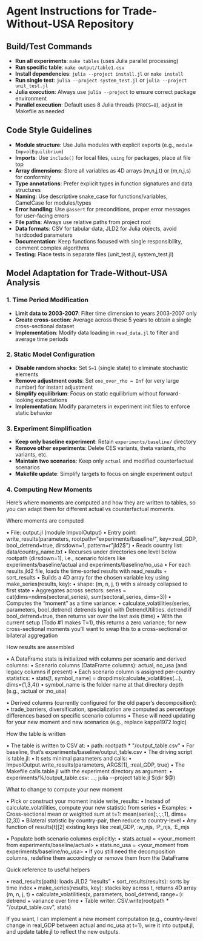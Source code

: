 # Agent Instructions for Trade-Without-USA Repository

## Build/Test Commands
- **Run all experiments**: `make tables` (uses Julia parallel processing)
- **Run specific table**: `make output/table1.csv`
- **Install dependencies**: `julia --project install.jl` or `make install`
- **Run single test**: `julia --project system_test.jl` or `julia --project unit_test.jl`
- **Julia execution**: Always use `julia --project` to ensure correct package environment
- **Parallel execution**: Default uses 8 Julia threads (`PROCS=8`), adjust in Makefile as needed

## Code Style Guidelines
- **Module structure**: Use Julia modules with explicit exports (e.g., `module ImpvolEquilibrium`)
- **Imports**: Use `include()` for local files, `using` for packages, place at file top
- **Array dimensions**: Store all variables as 4D arrays (m,n,j,t) or (m,n,j,s) for conformity
- **Type annotations**: Prefer explicit types in function signatures and data structures
- **Naming**: Use descriptive snake_case for functions/variables, CamelCase for modules/types
- **Error handling**: Use `@assert` for preconditions, proper error messages for user-facing errors
- **File paths**: Always use relative paths from project root
- **Data formats**: CSV for tabular data, JLD2 for Julia objects, avoid hardcoded parameters
- **Documentation**: Keep functions focused with single responsibility, comment complex algorithms
- **Testing**: Place tests in separate files (unit_test.jl, system_test.jl)

## Model Adaptation for Trade-Without-USA Analysis

### 1. Time Period Modification
- **Limit data to 2003-2007**: Filter time dimension to years 2003-2007 only
- **Create cross-section**: Average across these 5 years to obtain a single cross-sectional dataset
- **Implementation**: Modify data loading in `read_data.jl` to filter and average time periods

### 2. Static Model Configuration
- **Disable random shocks**: Set `S=1` (single state) to eliminate stochastic elements
- **Remove adjustment costs**: Set `one_over_rho = Inf` (or very large number) for instant adjustment
- **Simplify equilibrium**: Focus on static equilibrium without forward-looking expectations
- **Implementation**: Modify parameters in experiment init files to enforce static behavior

### 3. Experiment Simplification
- **Keep only baseline experiment**: Retain `experiments/baseline/` directory
- **Remove other experiments**: Delete CES variants, theta variants, rho variants, etc.
- **Maintain two scenarios**: Keep only `actual` and modified counterfactual scenarios
- **Makefile update**: Simplify targets to focus on single experiment output

### 4. Computing New Moments
Here’s where moments are computed and how they are written to tables, so you can adapt them for
different actual vs counterfactual moments.

Where moments are computed

• File: output.jl (module ImpvolOutput)
• Entry point: write_results(parameters, rootpath="experiments/baseline/", key=:real_GDP,
bool_detrend=true, dirsdown=1, pattern=r"jld2$")
 • Reads country list: data/country_name.txt
 • Recurses under directories one level below rootpath (dirsdown=1), i.e., scenario folders like
 experiments/baseline/actual and experiments/baseline/no_usa
 • For each results.jld2 file, loads the time-sorted results with read_results + sort_results
 • Builds a 4D array for the chosen variable key using make_series(results, key):
  • shape: (m, n, j, t) with s already collapsed to first state
 • Aggregates across sectors: series = cat(dims=ndims(sectoral_series), sum(sectoral_series, dims=3))
 • Computes the “moment” as a time variance:
  • calculate_volatilities(series, parameters, bool_detrend) detrends log(x) with DetrendUtilities.
  detrend if bool_detrend=true, then returns var over the last axis (time)
  • With the current setup (Todo #1 makes T=1), this returns a zero variance; for new cross-sectional
  moments you’ll want to swap this to a cross-sectional or bilateral aggregation



How results are assembled

• A DataFrame stats is initialized with columns per scenario and derived columns:
 • Scenario columns (DataFrame columns): actual, no_usa (and legacy columns if present)
 • Each scenario column is assigned per-country statistics:
  • stats[!, symbol_name] = dropdims(calculate_volatilities(...), dims=(1,3,4))
  • symbol_name is the folder name at that directory depth (e.g., :actual or :no_usa)

• Derived columns (currently configured for the old paper’s decomposition):
 • trade_barriers, diversification, specialization are computed as percentage differences based on
 specific scenario columns
 • These will need updating for your new moment and new scenarios (e.g., replace kappa1972 logic)


How the table is written

• The table is written to CSV at:
 • path: rootpath * "/output_table.csv"
 • For baseline, that’s experiments/baseline/output_table.csv
• The driving script is table.jl:
 • It sets minimal parameters and calls:
  • ImpvolOutput.write_results(parameters, ARGS[1], :real_GDP, true)
 • The Makefile calls table.jl with the experiment directory as argument:
  • experiments/%/output_table.csv: ...; julia --project table.jl $(dir $@)



What to change to compute your new moment

• Pick or construct your moment inside write_results:
 • Instead of calculate_volatilities, compute your new statistic from series
 • Examples:
  • Cross-sectional mean or weighted sum at t=1: mean(series[:,:,:,1], dims=(2,3))
  • Bilateral statistic by country-pair, then reduce to country-level
  • Any function of results[t][2] existing keys like :real_GDP, :w_njs, :P_njs, :E_mjs

• Populate both scenario columns explicitly:
 • stats.actual = <your_moment from experiments/baseline/actual>
 • stats.no_usa = <your_moment from experiments/baseline/no_usa>
• If you still need the decomposition columns, redefine them accordingly or remove them from the
DataFrame

Quick reference to useful helpers

• read_results(path): loads JLD2 “results”
• sort_results(results): sorts by time index
• make_series(results, key): stacks key across t, returns 4D array (m, n, j, t)
• calculate_volatilities(x, parameters, bool_detrend, range=:): detrend + variance over time
• Table writer: CSV.write(rootpath * "/output_table.csv", stats)

If you want, I can implement a new moment computation (e.g., country-level change in real_GDP between
actual and no_usa at t=1), wire it into output.jl, and update table.jl to reflect the new outputs.